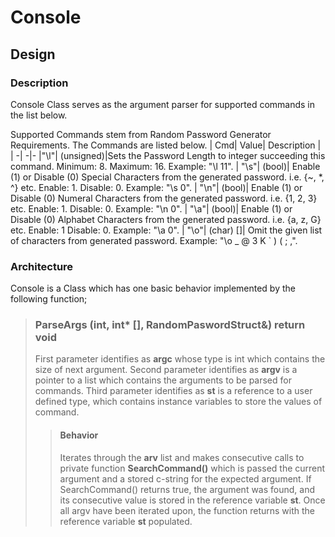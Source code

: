 # Console

## Design

### Description

Console Class serves as the argument parser for supported commands in the list below.

Supported Commands stem from Random Password Generator Requirements. The Commands are listed below.
| Cmd| Value| Description |
| -| -|-
|"\l"| (unsigned)|Sets the Password Length to integer succeeding this command. Minimum: 8. Maximum: 16. Example: "\l 11".
| "\s"| (bool)| Enable (1) or Disable (0) Special Characters from the generated password. i.e. {~, *, ^} etc. Enable: 1. Disable: 0. Example: "\s 0".
| "\n"| (bool)| Enable (1) or Disable (0) Numeral Characters from the generated password. i.e. {1, 2, 3} etc. Enable: 1. Disable: 0. Example: "\n 0".
| "\a"| (bool)| Enable (1) or Disable (0) Alphabet Characters from the generated password. i.e. {a, z, G} etc. Enable: 1 Disable: 0. Example: "\a 0".
| "\o"| (char) []| Omit the given list of characters from generated password. Example: "\o _ @ 3 K ` ) ( ; ,".

### Architecture

Console is a Class which has one basic behavior implemented by the following function;

>### ParseArgs (int, int* [], RandomPaswordStruct&) return void
>First parameter identifies as **argc** whose type is int which contains the size of next argument.
>Second parameter identifies as **argv** is a pointer to a list which contains the arguments to be parsed for commands.
>Third parameter identifies as **st** is a reference to a user defined type, which contains instance variables to store the values of command.
>>#### Behavior
>> Iterates through the **arv** list and makes consecutive calls to private function **SearchCommand()** which is passed the current argument and a stored c-string for the expected argument. If SearchCommand() returns true, the argument was found, and its consecutive value is stored in the reference variable **st**.
>> Once all argv have been iterated upon, the function returns with the reference variable **st** populated.

